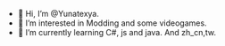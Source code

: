 - 👋 Hi, I’m @Yunatexya.
- 👀 I’m interested in Modding and some videogames.
- 🌱 I’m currently learning C#, js and java. And zh_cn,tw.
